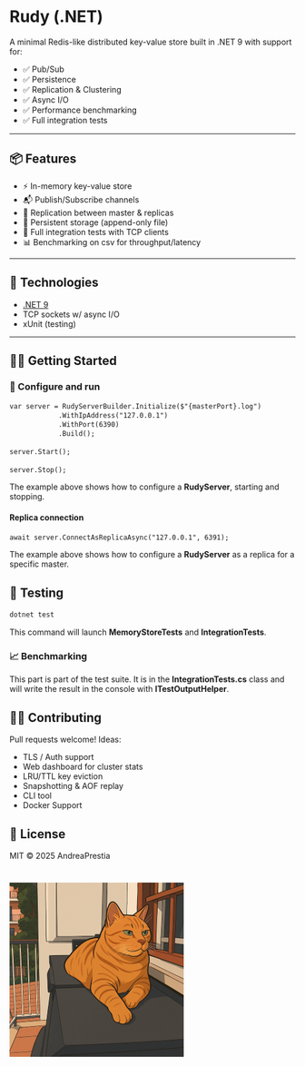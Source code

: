 # Rudy (.NET) 

A minimal Redis-like distributed key-value store built in .NET 9 with support for:

- ✅ Pub/Sub
- ✅ Persistence
- ✅ Replication & Clustering
- ✅ Async I/O
- ✅ Performance benchmarking
- ✅ Full integration tests

---

## 📦 Features

- ⚡ In-memory key-value store
- 📬 Publish/Subscribe channels
- 🧠 Replication between master & replicas
- 🧾 Persistent storage (append-only file)
- 🧪 Full integration tests with TCP clients
- 📊 Benchmarking on csv for throughput/latency

---

## 🧰 Technologies

- [.NET 9](https://dotnet.microsoft.com/)
- TCP sockets w/ async I/O
- xUnit (testing)

---

## 🧑‍💻 Getting Started

### 🚀 Configure and run

```
var server = RudyServerBuilder.Initialize($"{masterPort}.log")
            .WithIpAddress("127.0.0.1")
            .WithPort(6390)
            .Build();
     
server.Start();
     
server.Stop();
```

The example above shows how to configure a **RudyServer**, starting and stopping.

#### Replica connection

```
await server.ConnectAsReplicaAsync("127.0.0.1", 6391);
```

The example above shows how to configure a **RudyServer** as a replica for a specific master.

## 🧪 Testing
```bash
dotnet test
```

This command will launch **MemoryStoreTests** and **IntegrationTests**.

### 📈 Benchmarking
This part is part of the test suite. It is in the **IntegrationTests.cs** class and will write the result in the console with **ITestOutputHelper**.


## 🧑‍💻 Contributing
Pull requests welcome! Ideas:

- TLS / Auth support
- Web dashboard for cluster stats
- LRU/TTL key eviction
- Snapshotting & AOF replay
- CLI tool
- Docker Support

## 📜 License
MIT © 2025 AndreaPrestia

# ![Alt text](Rudy.png)
